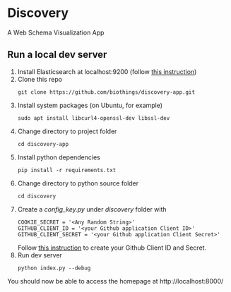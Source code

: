 # Discovery
A Web Schema Visualization App 

## Run a local dev server
1. Install Elasticsearch at localhost:9200 (follow [this instruction](https://www.elastic.co/guide/en/elasticsearch/reference/current/_installation.html))
2. Clone this repo
    ```
    git clone https://github.com/biothings/discovery-app.git
    ````
3. Install system packages (on Ubuntu, for example)
    ```
    sudo apt install libcurl4-openssl-dev libssl-dev
    ```
4. Change directory to project folder
    ```
    cd discovery-app
    ```
3. Install python dependencies
    ```
    pip install -r requirements.txt
    ```
4. Change directory to python source folder
    ```
    cd discovery
    ```
5. Create a *config_key.py* under *discovery* folder with
    ```
    COOKIE_SECRET = '<Any Random String>'
    GITHUB_CLIENT_ID = '<your Github application Client ID>'
    GITHUB_CLIENT_SECRET = '<your Github application Client Secret>'
    ```
    Follow [this instruction](https://developer.github.com/apps/building-oauth-apps/creating-an-oauth-app/) to create your Github Client ID and Secret.
8. Run dev server
    ```
    python index.py --debug
    ```
You should now be able to access the homepage at http://localhost:8000/
